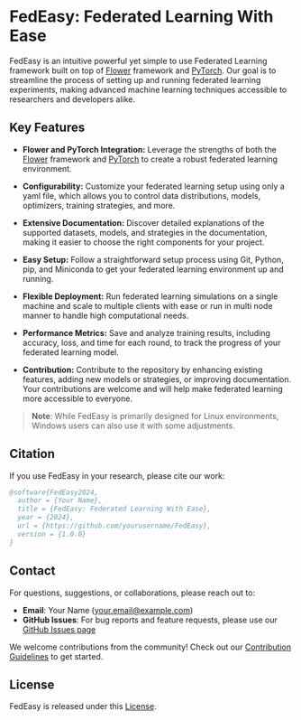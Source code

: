 # FedEasy: Federated Learning With Ease

<!-- ![FedEasy Logo](placeholder-for-logo.png) -->


FedEasy is an intuitive powerful yet simple to use Federated Learning framework built on top of [Flower](https://flower.ai/) framework and [PyTorch](https://pytorch.org/). Our goal is to streamline the process of setting up and running federated learning experiments, making advanced machine learning techniques accessible to researchers and developers alike.

## Key Features
- **Flower and PyTorch Integration:** Leverage the strengths of both the [Flower](https://flower.ai/) framework and [PyTorch](https://pytorch.org/) to create a robust federated learning environment.

- **Configurability:** Customize your federated learning setup using only a yaml file, which allows you to control data distributions, models, optimizers, training strategies, and more.

- **Extensive Documentation:** Discover detailed explanations of the supported datasets, models, and strategies in the documentation, making it easier to choose the right components for your project.

- **Easy Setup:** Follow a straightforward setup process using Git, Python, pip, and Miniconda to get your federated learning environment up and running.

- **Flexible Deployment:** Run federated learning simulations on a single machine and scale to multiple clients with ease or run in multi node manner to handle high computational needs.

- **Performance Metrics:** Save and analyze training results, including accuracy, loss, and time for each round, to track the progress of your federated learning model.

- **Contribution:** Contribute to the repository by enhancing existing features, adding new models or strategies, or improving documentation. Your contributions are welcome and will help make federated learning more accessible to everyone.

> **Note**: While FedEasy is primarily designed for Linux environments, Windows users can also use it with some adjustments.



## Citation

If you use FedEasy in your research, please cite our work:

```bibtex
@software{FedEasy2024,
  author = {Your Name},
  title = {FedEasy: Federated Learning With Ease},
  year = {2024},
  url = {https://github.com/yourusername/FedEasy},
  version = {1.0.0}
}
```

## Contact

For questions, suggestions, or collaborations, please reach out to:

- **Email**: Your Name (your.email@example.com)
- **GitHub Issues**: For bug reports and feature requests, please use our [GitHub Issues page](https://github.com/yourusername/FedEasy/issues)

We welcome contributions from the community! Check out our [Contribution Guidelines](CONTRIBUTING.md) to get started.

## License

FedEasy is released under this [License](../LICENSE).